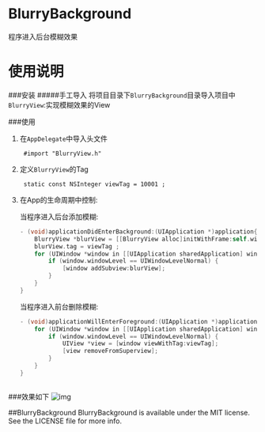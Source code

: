 # BlurryBackground
程序进入后台模糊效果

使用说明
=======

###安装
#####手工导入
将项目目录下`BlurryBackground`目录导入项目中
`BlurryView`:实现模糊效果的View

###使用
1. 在`AppDelegate`中导入头文件

		#import "BlurryView.h"

2. 定义`BlurryView`的Tag

		static const NSInteger viewTag = 10001 ;
		
3. 在App的生命周期中控制:

	当程序进入后台添加模糊:
	
	```objective-c
	- (void)applicationDidEnterBackground:(UIApplication *)application{
	    BlurryView *blurView = [[BlurryView alloc]initWithFrame:self.window.frame] ;
	    blurView.tag = viewTag ;
	    for (UIWindow *window in [[UIApplication sharedApplication] windows]) {
	        if (window.windowLevel == UIWindowLevelNormal) {
	            [window addSubview:blurView];
	        }
	    }
	}
	
	```
	
	当程序进入前台删除模糊:
	
	```objective-c
	- (void)applicationWillEnterForeground:(UIApplication *)application{
	    for (UIWindow *window in [[UIApplication sharedApplication] windows]) {
	        if (window.windowLevel == UIWindowLevelNormal) {
	            UIView *view = [window viewWithTag:viewTag];
	            [view removeFromSuperview];
	        }
	    }
	}
		
	```
	
###效果如下
![img](screenshot.gif)

##BlurryBackground
BlurryBackground is available under the MIT license. See the LICENSE file for more info.

